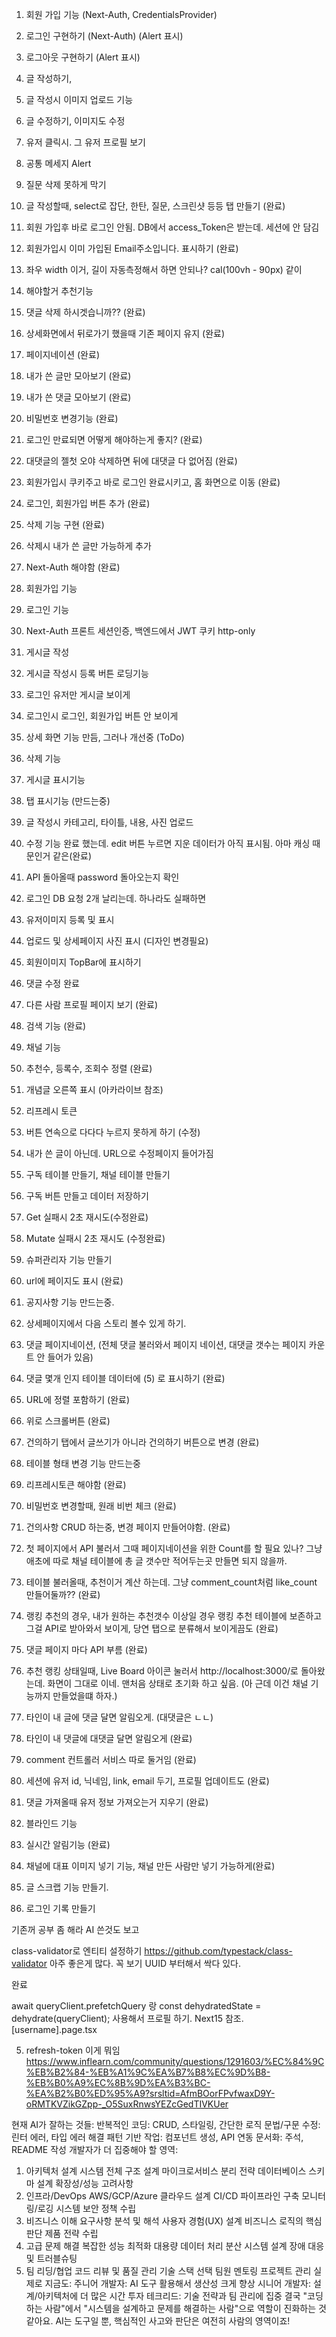 1. 회원 가입 기능 (Next-Auth, CredentialsProvider)
2. 로그인 구현하기 (Next-Auth) (Alert 표시)
3. 로그아웃 구현하기 (Alert 표시)
4. 글 작성하기,
5. 글 작성시 이미지 업로드 기능
6. 글 수정하기, 이미지도 수정
7. 유저 클릭시. 그 유저 프로필 보기
8. 공통 메세지 Alert
9. 질문 삭제 못하게 막기
10. 글 작성할때, select로 잡단, 한탄, 질문, 스크린샷 등등 탭 만들기 (완료)
11. 회원 가입후 바로 로그인 안됨. DB에서 access_Token은 받는데. 세션에 안 담김
12. 회원가입시 이미 가입된 Email주소입니다. 표시하기 (완료)
13. 좌우 width 이거, 길이 자동측정해서 하면 안되나? cal(100vh - 90px) 같이
14. 해야할거 추천기능
15. 댓글 삭제 하시겟습니까?? (완료)
16. 상세화면에서 뒤로가기 했을때 기존 페이지 유지 (완료)
17. 페이지네이션 (완료)
18. 내가 쓴 글만 모아보기 (완료)
19. 내가 쓴 댓글 모아보기 (완료)
20. 비밀번호 변경기능 (완료)
21. 로그인 만료되면 어떻게 해야하는게 좋지? (완료)
22. 대댓글의 젤첫 오야 삭제하면 뒤에 대댓글 다 없어짐 (완료)
23. 회원가입시 쿠키주고 바로 로그인 완료시키고, 홈 화면으로 이동 (완료)
24. 로그인, 회원가입 버튼 추가 (완료)
25. 삭제 기능 구현 (완료)
26. 삭제시 내가 쓴 글만 가능하게 추가
27. Next-Auth 해야함 (완료)
28. 회원가입 기능
29. 로그인 기능
30. Next-Auth 프론트 세션인증, 백엔드에서 JWT 쿠키 http-only
31. 게시글 작성
32. 게시글 작성시 등록 버튼 로딩기능
33. 로그인 유저만 게시글 보이게
34. 로그인시 로그인, 회원가입 버튼 안 보이게
35. 상세 화면 기능 만듬, 그러나 개선중 (ToDo)
36. 삭제 기능
37. 게시글 표시기능
38. 탭 표시기능 (만드는중)
39. 글 작성시 카테고리, 타이틀, 내용, 사진 업로드
40. 수정 기능 완료 했는데. edit 버튼 누르면 지운 데이터가 아직 표시됨. 아마 캐싱 때문인거 같은(완료)
41. API 돌아올때 password 돌아오는지 확인
42. 로그인 DB 요청 2개 날리는데. 하나라도 실패하면
43. 유저이미지 등록 및 표시
44. 업로드 및 상세페이지 사진 표시 (디자인 변경필요)
45. 회원이미지 TopBar에 표시하기
46. 댓글 수정 완료
47. 다른 사람 프로필 페이지 보기 (완료)
48. 검색 기능 (완료)
49. 채널 기능
50. 추천수, 등록수, 조회수 정렬 (완료)
51. 개념글 오른쪽 표시 (아카라이브 참조)
52. 리프레시 토큰
53. 버튼 연속으로 다다다 누르지 못하게 하기 (수정)
54. 내가 쓴 글이 아닌데. URL으로 수정페이지 들어가짐
55. 구독 테이블 만들기, 채널 테이블 만들기
56. 구독 버튼 만들고 데이터 저장하기
57. Get 실패시 2초 재시도(수정완료)
58. Mutate 실패시 2초 재시도 (수정완료)
59. 슈퍼관리자 기능 만들기
60. url에 페이지도 표시 (완료)
61. 공지사항 기능 만드는중.
62. 상세페이지에서 다음 스토리 볼수 있게 하기.
63. 댓글 페이지네이션, (전체 댓글 불러와서 페이지 네이션, 대댓글 갯수는 페이지 카운트 안 들어가 있음)
64. 댓글 몇개 인지 테이블 데이터에 (5) 로 표시하기 (완료)
65. URL에 정렬 포함하기 (완료)
66. 위로 스크롤버튼 (완료)
67. 건의하기 탭에서 글쓰기가 아니라 건의하기 버튼으로 변경 (완료)
68. 테이블 형태 변경 기능 만드는중
69. 리프레시토큰 해야함 (완료)
70. 비밀번호 변경할때, 원래 비번 체크 (완료)
71. 건의사항 CRUD 하는중, 변경 페이지 만들어야함. (완료)
72. 첫 페이지에서 API 불러서 그때 페이지네이션을 위한 Count를 할 필요 있나? 그냥 애초에 따로 채널 테이블에 총 글 갯수만 적어두는곳 만들면 되지 않을까.
73. 테이블 불러올때, 추천이거 계산 하는데. 그냥 comment_count처럼 like_count 만들어둘까?? (완료)
74. 랭킹 추천의 경우, 내가 원하는 추천갯수 이상일 경우 랭킹 추천 테이블에 보존하고 그걸 API로 받아와서 보이게, 당연 탭으로 분류해서 보이게끔도 (완료)
75. 댓글 페이지 마다 API 부름 (완료)

76. 추천 랭킹 상태일때, Live Board 아이콘 눌러서 http://localhost:3000/로 돌아왔는데. 화면이 그대로 이네. 맨처음 상태로 초기화 하고 싶음. (아 근데 이건 채널 기능까지 만들었을떄 하자.)

77. 타인이 내 글에 댓글 달면 알림오게. (대댓글은 ㄴㄴ)
78. 타인이 내 댓글에 대댓글 달면 알림오게 (완료)
79. comment 컨트롤러 서비스 따로 둘거임 (완료)
80. 세션에 유저 id, 닉네임, link, email 두기, 프로필 업데이트도 (완료)
81. 댓글 가져올때 유저 정보 가져오는거 지우기 (완료)

82. 블라인드 기능
83. 실시간 알림기능 (완료)
84. 채널에 대표 이미지 넣기 기능, 채널 만든 사람만 넣기 가능하게(완료)
85. 글 스크랩 기능 만들기.
86. 로그인 기록 만들기

기존꺼 공부 좀 해라 AI 쓴것도 보고

class-validator로 엔티티 설정하기
https://github.com/typestack/class-validator
아주 좋은게 많다. 꼭 보기 UUID 부터해서 싹다 있다.

완료

await queryClient.prefetchQuery 랑 const dehydratedState = dehydrate(queryClient);
사용해서 프로필 하기. Next15 참조. [username].page.tsx

5. refresh-token 이게 뭐임
   https://www.inflearn.com/community/questions/1291603/%EC%84%9C%EB%B2%84-%EB%A1%9C%EA%B7%B8%EC%9D%B8-%EB%B0%A9%EC%8B%9D%EA%B3%BC-%EA%B2%B0%ED%95%A9?srsltid=AfmBOorFPvfwaxD9Y-oRMTKVZikGZpp-_O5SuxRnwsYEZcGedTIVKUer

현재 AI가 잘하는 것들:
반복적인 코딩: CRUD, 스타일링, 간단한 로직
문법/구문 수정: 린터 에러, 타입 에러 해결
패턴 기반 작업: 컴포넌트 생성, API 연동
문서화: 주석, README 작성
개발자가 더 집중해야 할 영역:

1. 아키텍처 설계
   시스템 전체 구조 설계
   마이크로서비스 분리 전략
   데이터베이스 스키마 설계
   확장성/성능 고려사항
2. 인프라/DevOps
   AWS/GCP/Azure 클라우드 설계
   CI/CD 파이프라인 구축
   모니터링/로깅 시스템
   보안 정책 수립
3. 비즈니스 이해
   요구사항 분석 및 해석
   사용자 경험(UX) 설계
   비즈니스 로직의 핵심 판단
   제품 전략 수립
4. 고급 문제 해결
   복잡한 성능 최적화
   대용량 데이터 처리
   분산 시스템 설계
   장애 대응 및 트러블슈팅
5. 팀 리딩/협업
   코드 리뷰 및 품질 관리
   기술 스택 선택
   팀원 멘토링
   프로젝트 관리
   실제로 지금도:
   주니어 개발자: AI 도구 활용해서 생산성 크게 향상
   시니어 개발자: 설계/아키텍처에 더 많은 시간 투자
   테크리드: 기술 전략과 팀 관리에 집중
   결국 "코딩하는 사람"에서 "시스템을 설계하고 문제를 해결하는 사람"으로 역할이 진화하는 것 같아요. AI는 도구일 뿐, 핵심적인 사고와 판단은 여전히 사람의 영역이죠!
